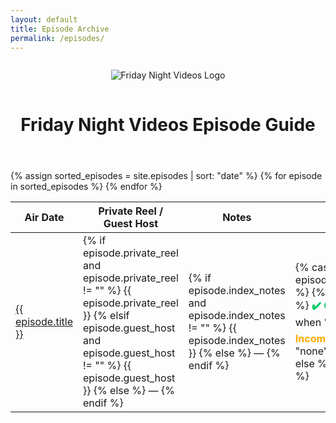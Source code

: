 ```yaml
---
layout: default
title: Episode Archive
permalink: /episodes/
---
```


<header style="text-align: center; margin-top: 2em;">
  <img src="/fnv-archive/assets/images/FNV-logo-tweaked.jpg" alt="Friday Night Videos Logo"
       style="max-width: 300px; margin-bottom: 1em;">
  <h1 style="text-align: center;">Friday Night Videos Episode Guide</h1>
</header>

<table>
  <thead>
    <tr>
      <th>Air Date</th>
      <th>Private Reel / Guest Host</th>
      <th>Notes</th>
      <th>Recording</th>
    </tr>
  </thead>
  <tbody>
    {% assign sorted_episodes = site.episodes | sort: "date" %}
    {% for episode in sorted_episodes %}
      <tr>
        <td><a href="{{ episode.url | relative_url }}">{{ episode.title }}</a></td>
        <td>
          {% if episode.private_reel and episode.private_reel != "" %}
            {{ episode.private_reel }}
          {% elsif episode.guest_host and episode.guest_host != "" %}
            {{ episode.guest_host }}
          {% else %}
            —
          {% endif %}
        </td>
        <td>
          {% if episode.index_notes and episode.index_notes != "" %}
            {{ episode.index_notes }}
          {% else %}
            —
          {% endif %}
        </td>
        <td>
          {% case episode.recording_status %}
            {% when "complete" %}
              <span style="color:#00cc66;font-weight:bold;">✔️ Complete</span>
            {% when "incomplete" %}
              <span style="color:#ffaa00;font-weight:bold;">⏳ Incomplete</span>
            {% when "none" %}
              <span style="color:#cc0033;font-weight:bold;">❌ None</span>
            {% else %}
              —
          {% endcase %}
        </td>
      </tr>
    {% endfor %}
  </tbody>
</table>